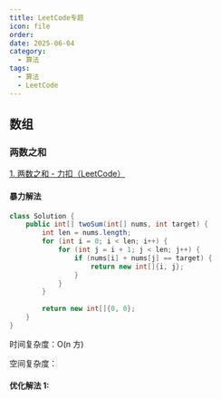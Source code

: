 ```yaml
---
title: LeetCode专题
icon: file
order: 
date: 2025-06-04
category:
  - 算法
tags:
  - 算法
  - LeetCode
---
```

## 数组
### 两数之和

[1. 两数之和 - 力扣（LeetCode）](https://leetcode.cn/problems/two-sum/description/)

#### 暴力解法
```java
class Solution {
    public int[] twoSum(int[] nums, int target) {
        int len = nums.length;
        for (int i = 0; i < len; i++) {
            for (int j = i + 1; j < len; j++) {
                if (nums[i] + nums[j] == target) {
                    return new int[]{i, j};
                }
            }
        }
        
        return new int[]{0, 0};
    }
}
```

时间复杂度：O(n 方)


空间复杂度：

 
#### 优化解法 1: